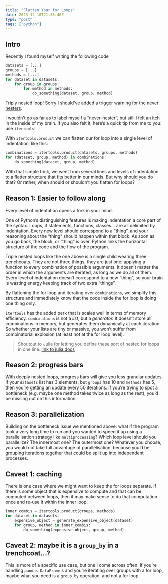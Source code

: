 ```yaml
---
title: "Flatten Your for Loops"
date: 2023-12-10T21:35:40Z
type: "post"
tags: ["python"]
---
```



## Intro

Recently I found myself  writing the following code

```python
datasets = [...]
groups = [...]
methods = [...]
for dataset in datasets:
	for group in groups:
		for method in methods:
			do_something(dataset, group, method)
```

Triply nested loop!
Sorry I should’ve added a trigger warning for the 
[never nesters](https://www.youtube.com/watch?v=CFRhGnuXG-4&t=79s&pp=ygUMbmV2ZXIgbmVzdGVy).

I wouldn’t go as far as to label myself a “never-nester”,
but still I felt an itch in the inside of my brain.
If you also felt it, here’s a quick tip from me to you: use `itertools`!

With `itertools.product` we can flatten our for loop into a single level of indentation, like this:

```python
combinations = itertools.product(datasets, groups, methods)
for (dataset, group, method) in combinations:
	do_something(dataset, group, method)
```

With that simple trick, we went from several lines and levels of indentation 
to a flatter structure that fits better in our minds.
But why should you do that? Or rather, when should or shouldn’t you flatten for loops?

## Reason 1: Easier to follow along

Every level of indentation opens a fork in your mind.

One of Python’s distinguishing features is making indentation a core part of the syntax.
Loops, if statements, functions, classes… are all delimited by indentation.
Every new level should correspond to a “thing”,
and your reasoning about the “thing” should happen within that block.
As soon as you go back, the block, or “thing” is over.
Python links the horizontal structure of the code and the flow of the program. 

Triple nested loops like the one above is a single child wearing three trenchcoats.
They are not three things, they are just one:
applying a function to every combination of possible arguments.
It doesn’t matter the order in which the arguments are iterated, as long as we do all of them.
Every level of indentation doesn’t correspond to a new “thing”,
so your brain is wasting energy keeping track of two extra “things”.

By flattening the for loop and iterating over `combinations`,
we simplify this structure and immediately know that the code inside 
the for loop is doing one thing only. 

`itertools` has the added perk that is scales well in terms of memory efficiency.
`combinations` is not a *list*, but a *generator.*
It doesn’t store all combinations in memory,
but generates them dynamically at each iteration.
So whether your lists are tiny or massive, you won’t suffer from combinatorial explosion 
(at least not at the for loop level).

>  Shoutout to Julia for letting you define these sort of nested for loops in one line.
[link to julia docs](https://docs.julialang.org/en/v1/manual/control-flow/#man-loops)

## Reason 2: progress bars

With deeply nested loops, progress bars will give you less granular updates.
If your `datasets` list has 3 elements, but `groups` has 10 and `methods` has 5,
then you’re getting an update every 50 iterations.
If you’re trying to spot a bottleneck 
(e.g. maybe one method takes twice as long as the rest),
you’d be missing out on this information.

## Reason 3: parallelization

Building on the bottleneck issue we mentioned above:
what if the program took a very long time to run and you wanted to speed it up 
using a parallelisation strategy like `multiprocessing`?
Which loop level should you parallelize? The innermost one?
The outermost one? Whatever you choose, you would not take full advantage of parallelisation,
because you’d be grouping iterations together that could be split up into independent processes.

## Caveat 1: caching

There is one case where we might want to keep the for loops separate.
If there is some object that is expensive to compute and that can be computed between loops,
then it may make sense to do that computation once and re-use it within the inner loop. 

```python
inner_combis = itertools.product(groups, methods)
for dataset in datasets:
	expensive_object = generate_expensive_object(dataset)
	for group, method in inner_combis:
		do_something(expensive_object, group, method)
```

## Caveat 2: maybe it is a `group_by` in a trenchcoat…?

This is more of a specific use case, but one I come across often.
If you’re handling `pandas.DataFrame` s and you’re iterating over groups with a for loop,
maybe what you need is a `group_by` operation, and not a for loop.

